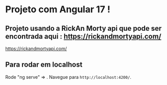 # Projeto com Angular 17 !

## Projeto usando a RickAn Morty api que pode ser encontrada aqui : https://rickandmortyapi.com/

 https://rickandmortyapi.com/

## Para rodar em localhost

Rode "ng serve" => . Navegue para `http://localhost:4200/`.


